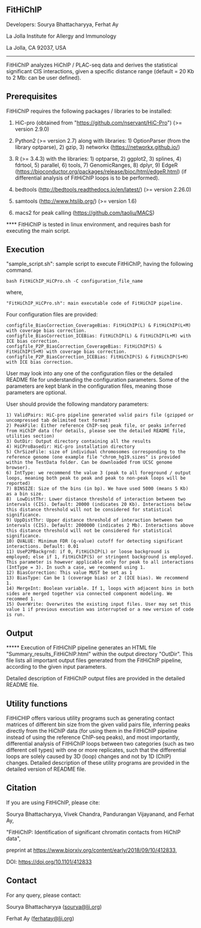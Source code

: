 FitHiChIP
----------------

Developers: Sourya Bhattacharyya, Ferhat Ay

La Jolla Institute for Allergy and Immunology

La Jolla, CA 92037, USA

**************************

FitHiChIP analyzes HiChIP / PLAC-seq data and derives the statistical significant CIS interactions, given a specific distance range (default = 20 Kb to 2 Mb: can be user defined).

Prerequisites
-------------

FitHiChIP requires the following packages / libraries to be installed:

1) HiC-pro (obtained from "https://github.com/nservant/HiC-Pro") (>= version 2.9.0)
	
2) Python2 (>= version 2.7) along with libraries: 1) OptionParser (from the library optparse), 2) gzip, 3) networkx (https://networkx.github.io/)

3) R (>= 3.4.3) with the libraries: 1) optparse, 2) ggplot2, 3) splines, 4) fdrtool, 5) parallel, 6) tools, 7) GenomicRanges, 8) dplyr, 9) EdgeR (https://bioconductor.org/packages/release/bioc/html/edgeR.html) (if differential analysis of FitHiChIP loops is to be performed).	
		
4) bedtools (http://bedtools.readthedocs.io/en/latest/) (>= version 2.26.0)
	
5) samtools (http://www.htslib.org/) (>= version 1.6)

6) macs2 for peak calling (https://github.com/taoliu/MACS)

**** FitHiChIP is tested in linux environment, and requires bash for executing the main script.


Execution
---------

"sample_script.sh": sample script to execute FitHiChIP, having the following command.

	bash FitHiChIP_HiCPro.sh -C configuration_file_name

where, 
		
	"FitHiChIP_HiCPro.sh": main executable code of FitHiChIP pipeline.
		
Four configuration files are provided: 

	configfile_BiasCorrection_CoverageBias: FitHiChIP(L) & FitHiChIP(L+M) with coverage bias correction.
	configfile_BiasCorrection_ICEBias: FitHiChIP(L) & FitHiChIP(L+M) with ICE bias correction.
	configfile_P2P_BiasCorrection_CoverageBias: FitHiChIP(S) & FitHiChIP(S+M) with coverage bias correction.
	configfile_P2P_BiasCorrection_ICEBias: FitHiChIP(S) & FitHiChIP(S+M) with ICE bias correction.
	
User may look into any one of the configuration files or the detailed README file for understanding the configuration parameters. Some of the parameters are kept blank in the configuration files, meaning those parameters are optional.

User should provide the following mandatory parameters:

	1) ValidPairs: HiC-pro pipeline generated valid pairs file (gzipped or uncompressed tab delimited text format)
	2) PeakFile: Either reference ChIP-seq peak file, or peaks inferred from HiChIP data (for details, please see the detailed README file, utilities section)
	3) OutDir: Output directory containing all the results
	4) HiCProBasedir: HiC-pro installation directory
	5) ChrSizeFile: size of individual chromosomes corresponding to the reference genome (one example file "chrom_hg19.sizes" is provided within the TestData folder. Can be downloaded from UCSC genome browser).
	6) IntType: we recommend the value 3 (peak to all foreground / output loops, meaning both peak to peak and peak to non-peak loops will be reported)
	7) BINSIZE: Size of the bins (in bp). We have used 5000 (means 5 Kb) as a bin size.
	8)  LowDistThr: Lower distance threshold of interaction between two intervals (CIS). Default: 20000 (indicates 20 Kb). Interactions below this distance threshold will not be considered for statistical significance.
	9) UppDistThr: Upper distance threshold of interaction between two intervals (CIS). Default: 2000000 (indicates 2 Mb). Interactions above this distance threshold will not be considered for statistical significance.
	10) QVALUE: Minimum FDR (q-value) cutoff for detecting significant interactions. Default: 0.01
	11) UseP2PBackgrnd: if 0, FitHiChIP(L) or loose background is employed; else if 1, FitHiChIP(S) or stringent background is employed. This parameter is however applicable only for peak to all interactions (IntType = 3). In such a case, we recommend using 1.
	12) BiasCorrection: This value MUST be set as 1
	13) BiasType: Can be 1 (coverage bias) or 2 (ICE bias). We recommend 1.
	14) MergeInt: Boolean variable. If 1, loops with adjacent bins in both sides are merged together via connected component modeling. We recommed 1.  
	15) OverWrite: Overwrites the existing input files. User may set this value 1 if previous execution was interrupted or a new version of code is run. 

Output
-------

***** Execution of FitHiChIP pipeline generates an HTML file "Summary_results_FitHiChIP.html" within the output directory "OutDir". This file lists all important output files generated from the FitHiChIP pipeline, according to the given input parameters. 

Detailed description of FitHiChIP output files are provided in the detailed README file.

Utility functions 
------------------

FitHiCHIP offers various utility programs such as generating contact matrices of different bin size from the given valid pairs file, inferring peaks directly from the HiChIP data (for using them in the FitHiChIP pipeline instead of using the reference ChIP-seq peaks), and most importantly, differential analysis of FitHiChIP loops between two categories (such as two different cell types) with one or more replicates, such that the differential loops are solely caused by 3D (loop) changes and not by 1D (ChIP) changes. Detailed description of these utility programs are provided in the detailed version of README file.

Citation
---------

If you are using FitHiChIP, please cite:

Sourya Bhattacharyya, Vivek Chandra, Pandurangan Vijayanand, and Ferhat Ay, 

"FitHiChIP: Identification of significant chromatin contacts from HiChIP data", 

preprint at https://www.biorxiv.org/content/early/2018/09/10/412833, 

DOI: https://doi.org/10.1101/412833


Contact
--------

For any query, please contact:

Sourya Bhattacharyya (sourya@lji.org)

Ferhat Ay (ferhatay@lji.org)